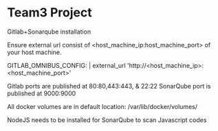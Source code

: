 # Team3 Project

Gitlab+Sonarqube installation

Ensure external url consist of <host_machine_ip:host_machine_port> of your host machine.

GITLAB_OMNIBUS_CONFIG: |
  external_url 'http://<host_machine_ip>:<host_machine_port>'

Gitlab ports are published at 80:80,443:443, & 22:22
SonarQube port is published at 9000:9000

All docker volumes are in default location: /var/lib/docker/volumes/

NodeJS needs to be installed for SonarQube to scan Javascript codes
